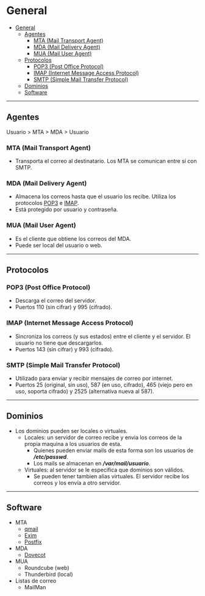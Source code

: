 # General

- [General](#general)
  - [Agentes](#agentes)
    - [MTA (Mail Transport Agent)](#mta-mail-transport-agent)
    - [MDA (Mail Delivery Agent)](#mda-mail-delivery-agent)
    - [MUA (Mail User Agent)](#mua-mail-user-agent)
  - [Protocolos](#protocolos)
    - [POP3 (Post Office Protocol)](#pop3-post-office-protocol)
    - [IMAP (Internet Message Access Protocol)](#imap-internet-message-access-protocol)
    - [SMTP (Simple Mail Transfer Protocol)](#smtp-simple-mail-transfer-protocol)
  - [Dominios](#dominios)
  - [Software](#software)

---

## Agentes

Usuario > MTA > MDA > Usuario

### MTA (Mail Transport Agent)

- Transporta el correo al destinatario. Los MTA se comunican entre sí con SMTP.

### MDA (Mail Delivery Agent)

- Almacena los correos hasta que el usuario los recibe. Utiliza los protocolos [POP3](#pop3-post-office-protocol) e [IMAP](#imap-internet-message-access-protocol).
- Está protegido por usuario y contraseña.

### MUA (Mail User Agent)

- Es el cliente que obtiene los correos del MDA.
- Puede ser local del usuario o web.

---

## Protocolos

### POP3 (Post Office Protocol)

- Descarga el correo del servidor.
- Puertos 110 (sin cifrar) y 995 (cifrado).

### IMAP (Internet Message Access Protocol)

- Sincroniza los correos (y sus estados) entre el cliente y el servidor. El usuario no tiene que descargarlos.
- Puertos 143 (sin cifrar) y 993 (cifrado).

### SMTP (Simple Mail Transfer Protocol)

- Utilizado para enviar y recibir mensajes de correo por internet.
- Puertos 25 (original, sin uso), 587 (en uso, cifrado), 465 (viejo pero en uso, soporta cifrado) y 2525 (alternativa nueva al 587).

---

## Dominios

- Los dominios pueden ser locales o virtuales.
  - Locales: un servidor de correo recibe y envia los correos de la propia maquina a los usuarios de esta.
    - Quienes pueden enviar mails de esta forma son los usuarios de **_/etc/passwd_**.
    - Los mails se almacenan en **_/var/mail/usuario_**.
  - Virtuales: al servidor se le especifica que dominios son válidos.
    - Se pueden tener tambien alias virtuales. El servidor recibe los correos y los envía a otro servidor.

---

## Software

- MTA
  - [qmail](../correos/qmail.md)
  - [Exim](../correos/exim.md)
  - [Postfix](../correos/postfix.md)
- MDA
  - [Dovecot](../correos/dovecot.md)
- MUA
  - Roundcube (web)
  - Thunderbird (local)
- Listas de correo
  - MailMan
